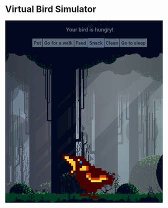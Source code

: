 # Virtual Bird Simulator

![Birrrrd](https://github.com/DeniseBischof/CC_VBS/blob/master/pictures/Example.png?raw=true)
